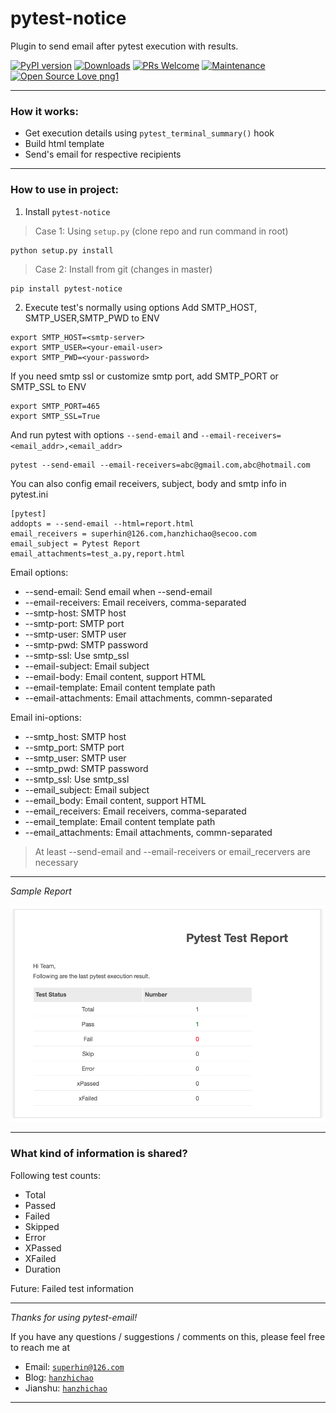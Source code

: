 # pytest-notice


Plugin to send email after pytest execution with results.

[![PyPI version](https://badge.fury.io/py/pytest-email.svg)](https://badge.fury.io/py/pytest-email)
[![Downloads](https://pepy.tech/badge/pytest-email)](https://pepy.tech/project/pytest-email)
[![PRs Welcome](https://img.shields.io/badge/PRs-welcome-brightgreen.svg?style=flat-square)]()
[![Maintenance](https://img.shields.io/badge/Maintained%3F-yes-green.svg)]()
[![Open Source Love png1](https://badges.frapsoft.com/os/v1/open-source.png?v=103)]()

---

### How it works:

- Get execution details using  `pytest_terminal_summary()` hook
- Build html template
- Send's email for respective recipients

---

### How to use in project:

1. Install `pytest-notice`

> Case 1: Using `setup.py` (clone repo and run command in root)
```
python setup.py install
```

> Case 2: Install from git (changes in master)
```
pip install pytest-notice
```

2. Execute test's normally using options
Add SMTP_HOST, SMTP_USER,SMTP_PWD to ENV
```
export SMTP_HOST=<smtp-server>
export SMTP_USER=<your-email-user>
export SMTP_PWD=<your-password>
```
If you need smtp ssl or customize smtp port, add SMTP_PORT or SMTP_SSL to ENV
```
export SMTP_PORT=465
export SMTP_SSL=True
```
And run pytest with options `--send-email` and `--email-receivers=<email_addr>,<email_addr>`
```
pytest --send-email --email-receivers=abc@gmail.com,abc@hotmail.com
```

You can also config email receivers, subject, body and smtp info in pytest.ini
```
[pytest]
addopts = --send-email --html=report.html
email_receivers = superhin@126.com,hanzhichao@secoo.com
email_subject = Pytest Report
email_attachments=test_a.py,report.html
```

Email options:
- --send-email: Send email when --send-email
- --email-receivers: Email receivers, comma-separated
- --smtp-host: SMTP host
- --smtp-port: SMTP port
- --smtp-user: SMTP user
- --smtp-pwd: SMTP password
- --smtp-ssl: Use smtp_ssl
- --email-subject: Email subject
- --email-body: Email content, support HTML
- --email-template: Email content template path
- --email-attachments: Email attachments, commn-separated

Email ini-options:

- --smtp_host: SMTP host
- --smtp_port: SMTP port
- --smtp_user: SMTP user
- --smtp_pwd: SMTP password
- --smtp_ssl: Use smtp_ssl
- --email_subject: Email subject
- --email_body: Email content, support HTML
- --email_receivers: Email receivers, comma-separated
- --email_template: Email content template path
- --email_attachments: Email attachments, commn-separated

> At least --send-email and --email-receivers or email_recervers are necessary
---

*Sample Report*

<img src="pytest_email.png" alt="pytest_email.png">

---

### What kind of information is shared?

Following test counts:
- Total
- Passed
- Failed
- Skipped
- Error
- XPassed
- XFailed
- Duration

Future: Failed test information

---

*Thanks for using pytest-email!*

If you have any questions / suggestions / comments on this, please feel free to reach me at

- Email: <a href="mailto:superhin@126.com?Subject=Pytest%20Email" target="_blank">`superhin@126.com`</a> 
- Blog: <a href="https://www.cnblogs.com/superhin/" target="_blank">`hanzhichao`</a>
- Jianshu: <a href="https://www.jianshu.com/u/0115903ded22" target="_blank">`hanzhichao`</a>

---
